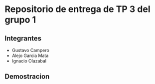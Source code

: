 # Repositorio de entrega de TP 3 del grupo 1

## Integrantes
- Gustavo Campero
- Alejo Garcia Mata
- Ignacio Olazabal

## Demostracion

